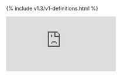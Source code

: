<!-- BEGIN MUNGE: UNVERSIONED_WARNING -->


<!-- END MUNGE: UNVERSIONED_WARNING -->
<!-- needed for gh-pages to render html files when imported -->
{% include v1.3/v1-definitions.html %}






<!-- BEGIN MUNGE: IS_VERSIONED -->
<!-- TAG IS_VERSIONED -->
<!-- END MUNGE: IS_VERSIONED -->


<!-- BEGIN MUNGE: GENERATED_ANALYTICS -->
[![Analytics](https://kubernetes-site.appspot.com/UA-36037335-10/GitHub/docs/api-reference/v1/definitions.md?pixel)]()
<!-- END MUNGE: GENERATED_ANALYTICS -->
